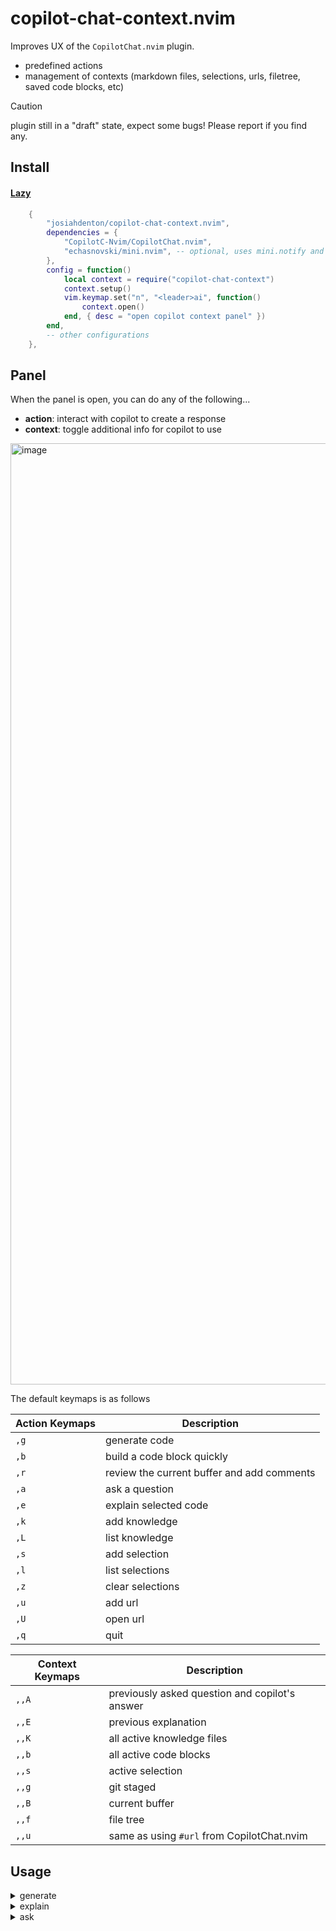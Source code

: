 # copilot-chat-context.nvim

Improves UX of the `CopilotChat.nvim` plugin.
- predefined actions
- management of contexts (markdown files, selections, urls, filetree, saved code blocks, etc)

> [!caution]
> plugin still in a "draft" state, expect some bugs! Please report if you find any.

## Install

#### [Lazy](https://github.com/folke/lazy.nvim)

```lua
    {
        "josiahdenton/copilot-chat-context.nvim",
        dependencies = {
            "CopilotC-Nvim/CopilotChat.nvim",
            "echasnovski/mini.nvim", -- optional, uses mini.notify and will fallback to vim.notify if not available
        },
        config = function()
            local context = require("copilot-chat-context")
            context.setup()
            vim.keymap.set("n", "<leader>ai", function()
                context.open()
            end, { desc = "open copilot context panel" })
        end,
        -- other configurations
    },
```

## Panel

When the panel is open, you can do any of the following... 
- **action**: interact with copilot to create a response
- **context**: toggle additional info for copilot to use

<img width="1506" alt="image" src="https://github.com/user-attachments/assets/3415227b-6c79-486c-93e6-a9ca4d2b8668" />

The default keymaps is as follows

| Action Keymaps | Description |
|--------|-------------|
| `,g`   | generate code   |
| `,b`   | build a code block quickly      |
| `,r`   | review the current buffer and add comments     |
| `,a`   | ask a question         |
| `,e`   | explain selected code     |
| `,k`   | add knowledge |
| `,L`   | list knowledge |
| `,s`   | add selection |
| `,l`   | list selections |
| `,z`   | clear selections |
| `,u`   | add url     |
| `,U`   | open url    |
| `,q`   | quit        |

| Context Keymaps | Description |
|--------|-------------|
| `,,A`  | previously asked question and copilot's answer |
| `,,E`  | previous explanation |
| `,,K`  | all active knowledge files |
| `,,b`  | all active code blocks |
| `,,s`  | active selection |
| `,,g`  | git staged  |
| `,,B`  | current buffer  |
| `,,f`  | file tree   |
| `,,u`  | same as using `#url` from CopilotChat.nvim |

## Usage

<details>
<summary>generate</summary>
<!-- generate:start -->
generate code inline
    
https://github.com/user-attachments/assets/a3bf5181-d21e-4bda-b960-1874a86d71fc
<!-- generate:end -->
</details>

<details>
<summary>explain</summary>
<!-- explain:start -->
explain selected code / context
    
https://github.com/user-attachments/assets/5b0a34a9-820c-4b20-b812-a3cdc4d15836
<!-- explain:end -->
</details>

<details>
<summary>ask</summary>
<!-- ask:start -->
ask a question
    
https://github.com/user-attachments/assets/7759016d-8042-43e1-8341-6b023da7407c
<!-- ask:end -->
</details>


